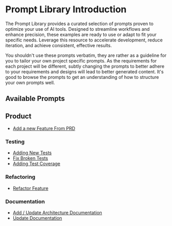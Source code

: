 # Prompt Library Introduction

The Prompt Library provides a curated selection of prompts proven to optimize your use of AI tools. Designed to streamline workflows and enhance precision, these examples are ready to use or adapt to fit your specific needs. Leverage this resource to accelerate development, reduce iteration, and achieve consistent, effective results.

You shouldn't use these prompts verbatim, they are rather as a guideline for you to tailor your own project specific prompts. As the requirements for each project will be different, subtly changing the prompts to better adhere to your requirements and designs will lead to better generated content. It's good to browse the prompts to get an understanding of how to structure your own prompts well.

## Available Prompts

## Product
- [Add a new Feature From PRD](prompt-library/prompt-new-feature.md)
### Testing
- [Adding New Tests](prompt-library/prompt-add-new-test.md)
- [Fix Broken Tests](prompt-library/prompt-fix-test-errors.md)
- [Adding Test Coverage](prompt-library/prompt-add-test-coverage.md)
### Refactoring
- [Refactor Feature](prompt-library/prompt-refactor-feature.md)
### Documentation
- [Add / Update Architecture Documentation](prompt-library/prompt-add-architecture-docs.md)
- [Update Documentation](prompt-library/prompt-update-documentation.md)
